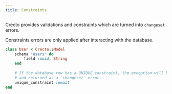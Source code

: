 ```yaml
---
title: Constraints
---
```


Crecto provides validations and constraints which are turned into `changeset` errors.

Constraints errors are only applied after interacting with the database.

```ruby
class User < Crecto::Model
    schema "users" do
        field :uuid, String
    end
    
    # If the database row has a UNIQUE constraint, the exception will be caught
    # and returned as a `changeset` error.
    unique_constraint :email
end
```

